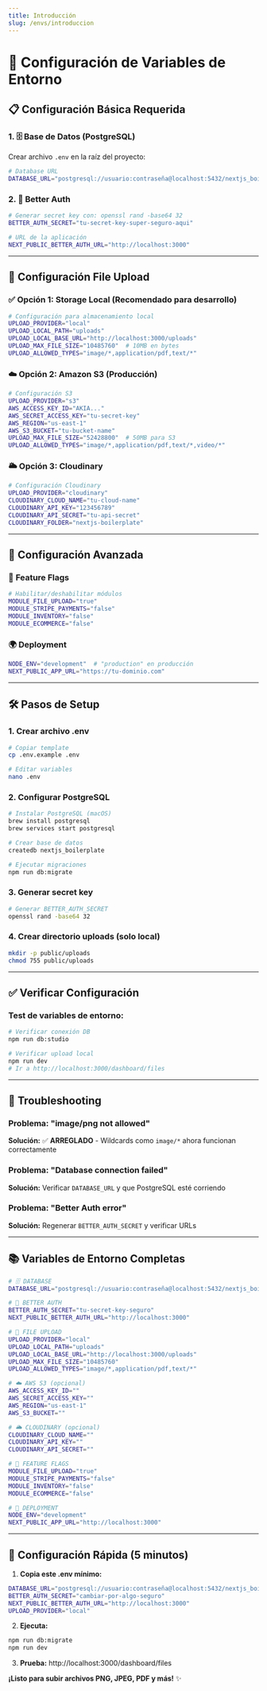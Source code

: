 ```yaml
---
title: Introducción
slug: /envs/introduccion
---
```


# 🔧 Configuración de Variables de Entorno

## 📋 **Configuración Básica Requerida**

### 1. 🗄️ **Base de Datos (PostgreSQL)**

Crear archivo `.env` en la raíz del proyecto:

```bash
# Database URL
DATABASE_URL="postgresql://usuario:contraseña@localhost:5432/nextjs_boilerplate"
```

### 2. 🔐 **Better Auth**

```bash
# Generar secret key con: openssl rand -base64 32
BETTER_AUTH_SECRET="tu-secret-key-super-seguro-aqui"

# URL de la aplicación
NEXT_PUBLIC_BETTER_AUTH_URL="http://localhost:3000"
```

---

## 📁 **Configuración File Upload**

### ✅ **Opción 1: Storage Local (Recomendado para desarrollo)**

```bash
# Configuración para almacenamiento local
UPLOAD_PROVIDER="local"
UPLOAD_LOCAL_PATH="uploads"
UPLOAD_LOCAL_BASE_URL="http://localhost:3000/uploads"
UPLOAD_MAX_FILE_SIZE="10485760"  # 10MB en bytes
UPLOAD_ALLOWED_TYPES="image/*,application/pdf,text/*"
```

### ☁️ **Opción 2: Amazon S3 (Producción)**

```bash
# Configuración S3
UPLOAD_PROVIDER="s3"
AWS_ACCESS_KEY_ID="AKIA..."
AWS_SECRET_ACCESS_KEY="tu-secret-key"
AWS_REGION="us-east-1"
AWS_S3_BUCKET="tu-bucket-name"
UPLOAD_MAX_FILE_SIZE="52428800"  # 50MB para S3
UPLOAD_ALLOWED_TYPES="image/*,application/pdf,text/*,video/*"
```

### 🌥️ **Opción 3: Cloudinary**

```bash
# Configuración Cloudinary
UPLOAD_PROVIDER="cloudinary"
CLOUDINARY_CLOUD_NAME="tu-cloud-name"
CLOUDINARY_API_KEY="123456789"
CLOUDINARY_API_SECRET="tu-api-secret"
CLOUDINARY_FOLDER="nextjs-boilerplate"
```

---

## 🚀 **Configuración Avanzada**

### 🔧 **Feature Flags**

```bash
# Habilitar/deshabilitar módulos
MODULE_FILE_UPLOAD="true"
MODULE_STRIPE_PAYMENTS="false"
MODULE_INVENTORY="false"
MODULE_ECOMMERCE="false"
```

### 🌍 **Deployment**

```bash
NODE_ENV="development"  # "production" en producción
NEXT_PUBLIC_APP_URL="https://tu-dominio.com"
```

---

## 🛠️ **Pasos de Setup**

### 1. **Crear archivo .env**

```bash
# Copiar template
cp .env.example .env

# Editar variables
nano .env
```

### 2. **Configurar PostgreSQL**

```bash
# Instalar PostgreSQL (macOS)
brew install postgresql
brew services start postgresql

# Crear base de datos
createdb nextjs_boilerplate

# Ejecutar migraciones
npm run db:migrate
```

### 3. **Generar secret key**

```bash
# Generar BETTER_AUTH_SECRET
openssl rand -base64 32
```

### 4. **Crear directorio uploads (solo local)**

```bash
mkdir -p public/uploads
chmod 755 public/uploads
```

---

## ✅ **Verificar Configuración**

### Test de variables de entorno:

```bash
# Verificar conexión DB
npm run db:studio

# Verificar upload local
npm run dev
# Ir a http://localhost:3000/dashboard/files
```

---

## 🚨 **Troubleshooting**

### Problema: "image/png not allowed"

**Solución:** ✅ **ARREGLADO** - Wildcards como `image/*` ahora funcionan correctamente

### Problema: "Database connection failed"

**Solución:** Verificar `DATABASE_URL` y que PostgreSQL esté corriendo

### Problema: "Better Auth error"

**Solución:** Regenerar `BETTER_AUTH_SECRET` y verificar URLs

---

## 📚 **Variables de Entorno Completas**

```bash
# 🗄️ DATABASE
DATABASE_URL="postgresql://usuario:contraseña@localhost:5432/nextjs_boilerplate"

# 🔐 BETTER AUTH
BETTER_AUTH_SECRET="tu-secret-key-seguro"
NEXT_PUBLIC_BETTER_AUTH_URL="http://localhost:3000"

# 📁 FILE UPLOAD
UPLOAD_PROVIDER="local"
UPLOAD_LOCAL_PATH="uploads"
UPLOAD_LOCAL_BASE_URL="http://localhost:3000/uploads"
UPLOAD_MAX_FILE_SIZE="10485760"
UPLOAD_ALLOWED_TYPES="image/*,application/pdf,text/*"

# ☁️ AWS S3 (opcional)
AWS_ACCESS_KEY_ID=""
AWS_SECRET_ACCESS_KEY=""
AWS_REGION="us-east-1"
AWS_S3_BUCKET=""

# 🌥️ CLOUDINARY (opcional)
CLOUDINARY_CLOUD_NAME=""
CLOUDINARY_API_KEY=""
CLOUDINARY_API_SECRET=""

# 🔧 FEATURE FLAGS
MODULE_FILE_UPLOAD="true"
MODULE_STRIPE_PAYMENTS="false"
MODULE_INVENTORY="false"
MODULE_ECOMMERCE="false"

# 🚀 DEPLOYMENT
NODE_ENV="development"
NEXT_PUBLIC_APP_URL="http://localhost:3000"
```

---

## 🎯 **Configuración Rápida (5 minutos)**

1. **Copia este .env mínimo:**

```bash
DATABASE_URL="postgresql://usuario:contraseña@localhost:5432/nextjs_boilerplate"
BETTER_AUTH_SECRET="cambiar-por-algo-seguro"
NEXT_PUBLIC_BETTER_AUTH_URL="http://localhost:3000"
UPLOAD_PROVIDER="local"
```

2. **Ejecuta:**

```bash
npm run db:migrate
npm run dev
```

3. **Prueba:** http://localhost:3000/dashboard/files

**¡Listo para subir archivos PNG, JPEG, PDF y más!** ✨
